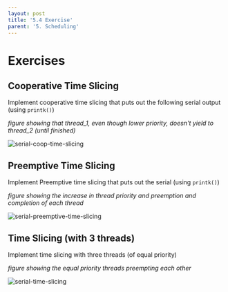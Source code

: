 ```yaml
---
layout: post
title: '5.4 Exercise'
parent: '5. Scheduling'
---
```


# Exercises

## Cooperative Time Slicing

Implement cooperative time slicing that puts out the following serial output (using `printk()`)

*figure showing that thread_1, even though lower priority, doesn't yield to thread_2 (until finished)*

![serial-coop-time-slicing](../../images/scheduling/serial-coop-time-slicing.png)


## Preemptive Time Slicing

Implement Preemptive time slicing that puts out the serial (using `printk()`)

*figure showing the increase in thread priority and preemption and completion of each thread*

![serial-preemptive-time-slicing](../../images/scheduling/serial-preemptive-time-slicing.png)

## Time Slicing (with 3 threads)

Implement time slicing with three threads (of equal priority)

*figure showing the equal priority threads preempting each other*

![serial-time-slicing](../../images/scheduling/serial-time-slicing.png)
